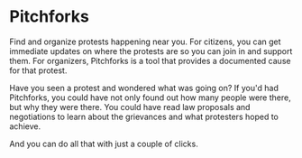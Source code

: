 Pitchforks
==========

Find and organize protests happening near you. For citizens, you can get immediate updates on where the protests are so you can join in and support them. For organizers, Pitchforks is a tool that provides a documented cause for that protest.

Have you seen a protest and wondered what was going on? If you'd had Pitchforks, you could have not only found out how many people were there, but why they were there. You could have read law proposals and negotiations to learn about the grievances and what protesters hoped to achieve. 

And you can do all that with just a couple of clicks.